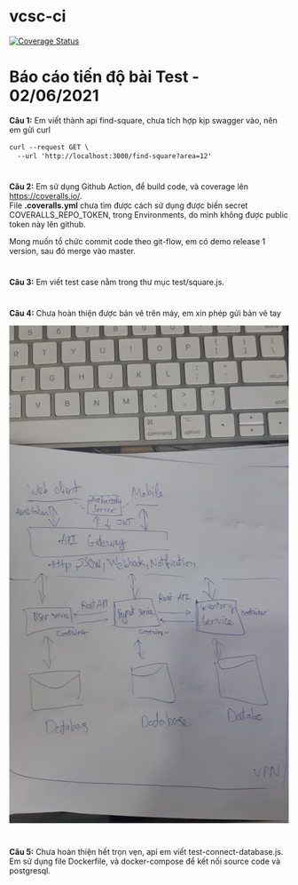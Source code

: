 # vcsc-ci

[![Coverage Status](https://coveralls.io/repos/github/ltthang88/vcsc-ci/badge.svg?branch=main)](https://coveralls.io/github/ltthang88/vcsc-ci?branch=main)

# Báo cáo tiến độ bài Test - 02/06/2021 

**Câu 1:** Em viết thành api find-square, chưa tích hợp kịp swagger vào, nên em gửi curl
```
curl --request GET \
  --url 'http://localhost:3000/find-square?area=12'
```

#
**Câu 2:**  Em sử dụng Github Action, để build code, và coverage lên https://coveralls.io/.
<br>File **.coveralls.yml** chưa tìm được cách sử dụng được biến secret COVERALLS_REPO_TOKEN, trong Environments, do mình không được public token này lên github.<br>

Mong muốn tổ chức commit code theo git-flow, em có demo release 1 version, sau đó merge vào master.

# 
**Câu 3:** Em viết test case nằm trong thư mục test/square.js.


# 
**Câu 4:** Chưa hoàn thiện được bản vẽ trên máy, em xin phép gửi bản vẽ tay

 ![Phát thảo kiến trúc microservices đơn giản](assets/images/microservices.jpg)

# 
**Câu 5:**
Chưa hoàn thiện hết trọn vẹn, api em viết test-connect-database.js.
Em sử dụng file Dockerfile, và docker-compose để kết nối source code và postgresql.